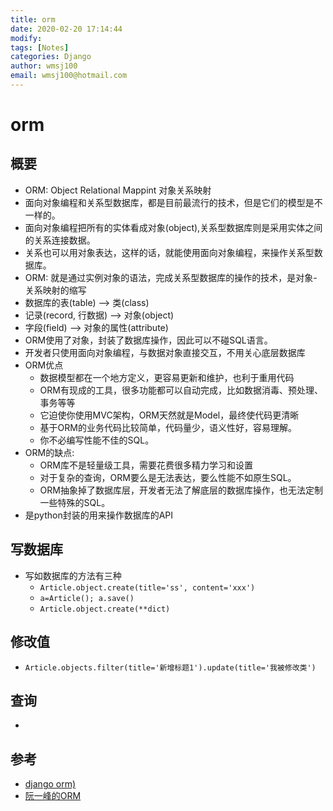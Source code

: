 ```yaml
---
title: orm
date: 2020-02-20 17:14:44
modify: 
tags: [Notes]
categories: Django
author: wmsj100
email: wmsj100@hotmail.com
---
```


# orm

## 概要

- ORM: Object Relational Mappint 对象关系映射
- 面向对象编程和关系型数据库，都是目前最流行的技术，但是它们的模型是不一样的。
- 面向对象编程把所有的实体看成对象(object),关系型数据库则是采用实体之间的关系连接数据。
- 关系也可以用对象表达，这样的话，就能使用面向对象编程，来操作关系型数据库。
- ORM: 就是通过实例对象的语法，完成关系型数据库的操作的技术，是对象-关系映射的缩写
- 数据库的表(table) --> 类(class)
- 记录(record, 行数据) --> 对象(object)
- 字段(field) --> 对象的属性(attribute)
- ORM使用了对象，封装了数据库操作，因此可以不碰SQL语言。
- 开发者只使用面向对象编程，与数据对象直接交互，不用关心底层数据库
- ORM优点
	- 数据模型都在一个地方定义，更容易更新和维护，也利于重用代码
	- ORM有现成的工具，很多功能都可以自动完成，比如数据消毒、预处理、事务等等
	- 它迫使你使用MVC架构，ORM天然就是Model，最终使代码更清晰
	- 基于ORM的业务代码比较简单，代码量少，语义性好，容易理解。
	- 你不必编写性能不佳的SQL。
- ORM的缺点:
	- ORM库不是轻量级工具，需要花费很多精力学习和设置
	- 对于复杂的查询，ORM要么是无法表达，要么性能不如原生SQL。
	- ORM抽象掉了数据库层，开发者无法了解底层的数据库操作，也无法定制一些特殊的SQL。
- 是python封装的用来操作数据库的API

## 写数据库

- 写如数据库的方法有三种
	- `Article.object.create(title='ss', content='xxx')`
	- `a=Article(); a.save()`
	- `Article.object.create(**dict)`

## 修改值

- `Article.objects.filter(title='新增标题1').update(title='我被修改类')`

## 查询

- 

## 参考

- [django orm)](https://www.django.cn/course/show-18.html)
- [阮一峰的ORM](http://www.ruanyifeng.com/blog/2019/02/orm-tutorial.html)
